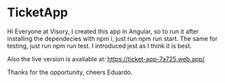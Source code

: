 # TicketApp

Hi Everyone at Visory, I created this app in Angular, so to run it after installing the dependecies with npm i, just run npm run start. The same for testing, just run npm run test. I introduced jest as I think it is best.

Also the live version is avaliable at: https://ticket-app-7a725.web.app/

Thanks for the opportunity, cheers Eduardo.
